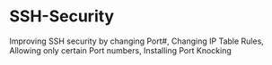 # SSH-Security
Improving SSH security by changing Port#, Changing IP Table Rules, Allowing only certain Port numbers, Installing Port Knocking
